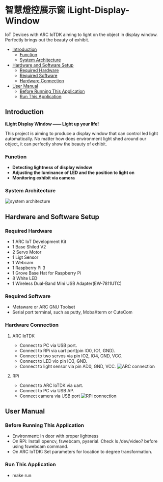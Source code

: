 # 智慧燈控展示窗 iLight-Display-Window
IoT Devices with ARC IoTDK aiming to light on the object in display window. Perfectly brings out the beauty of exhibit.

* [Introduction](#introduction)
	* [Function](#function)
	* [System Architecture](#system-architecture)
* [Hardware and Software Setup](#hardware-and-software-setup)
	* [Required Hardware](#required-hardware)
	* [Required Software](#required-software)
	* [Hardware Connection](#hardware-connection)
* [User Manual](#user-manual)
	* [Before Running This Application](#before-running-this-application)
	* [Run This Application](#run-this-application)

## Introduction
**iLight Display Window —— Light up your life!**

This project is aiming to produce a display window that can control led light automatically. No matter how does environment light shed around our object, it can perfectly show the beauty of exhibit.

### Function
- **Detecting lightness of display window**
- **Adjusting the luminance of LED and the position to light on**
- **Monitoring exhibit via camera**

### System Architecture
![system architecture][0]

## Hardware and Software Setup

### Required Hardware
- 1 ARC IoT Development Kit
- 1 Base Shiled V2
- 2 Servo Motor
- 1 Ligt Sensor
- 1 Webcam
- 1 Raspberry Pi 3
- 1 Grove Base Hat for Raspberry Pi
- 8 White LED
- 1 Wireless Dual-Band Mini USB Adapter(EW-7811UTC)

### Required Software
- Metaware or ARC GNU Toolset
- Serial port terminal, such as putty, MobaXterm or CuteCom

### Hardware Connection
1. ARC IoTDK
   - Connect to PC via USB port.
   - Connect to RPi via uart port(pin IO0, IO1, GND).
   - Connect to two servos via pin IO2, IO4, GND, VCC.
   - Connect to LED vio pin IO3, GND.
   - Connect to light sensor via pin AD0, GND, VCC.
![ARC connection][1]

2. RPi
   - Connect to ARC IoTDK via uart.
   - Connect to PC via USB AP.
   - Connect camera via USB port
![RPi connection][2]

## User Manual

### Before Running This Application
- Environment: In door with proper lightness
- On RPi: Install opencv, fswebcam, pyserial. Check ls /dev/video? before using fswebcam command.
- On ARC IoTDK: Set parameters for location to degree transformation.

### Run This Application
- make run



[0]: https://github.com/weftuon1/iLight-Display-Window/blob/master/doc/architecture_system_pic.png		"system architecture"
[1]: https://github.com/weftuon1/iLight-Display-Window/blob/master/doc/ARC_connection.png	"ARC connection"
[2]: https://github.com/weftuon1/iLight-Display-Window/blob/master/doc/RPi_connection.png	"RPi connectoin"

[30]: https://www.seeedstudio.com/Grove-Base-Hat-for-Raspberry-Pi.html
[31]: https://www.seeedstudio.com/Base-Shield-V2.html
